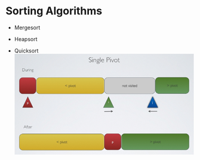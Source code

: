 # Sorting Algorithms
- Mergesort

- Heapsort

- Quicksort
![alt tag](https://raw.githubusercontent.com/wceriale/sorting/master/images/Quicksort.png) 
